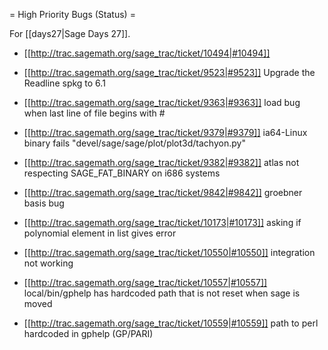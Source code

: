 = High Priority Bugs (Status) =

For [[days27|Sage Days 27]].

 * [[http://trac.sagemath.org/sage_trac/ticket/10494|#10494]]

 * [[http://trac.sagemath.org/sage_trac/ticket/9523|#9523]] Upgrade the Readline spkg to 6.1

 * [[http://trac.sagemath.org/sage_trac/ticket/9363|#9363]] load bug when last line of file begins with #

 * [[http://trac.sagemath.org/sage_trac/ticket/9379|#9379]] ia64-Linux binary fails "devel/sage/sage/plot/plot3d/tachyon.py"

 * [[http://trac.sagemath.org/sage_trac/ticket/9382|#9382]] atlas not respecting SAGE_FAT_BINARY on i686 systems

 * [[http://trac.sagemath.org/sage_trac/ticket/9842|#9842]] groebner basis bug

 * [[http://trac.sagemath.org/sage_trac/ticket/10173|#10173]] asking if polynomial element in list gives error

 * [[http://trac.sagemath.org/sage_trac/ticket/10550|#10550]] integration not working

 * [[http://trac.sagemath.org/sage_trac/ticket/10557|#10557]] local/bin/gphelp has hardcoded path that is not reset when sage is moved

 * [[http://trac.sagemath.org/sage_trac/ticket/10559|#10559]] path to perl hardcoded in gphelp (GP/PARI)
